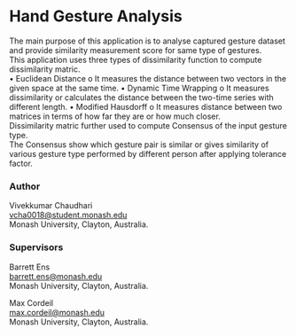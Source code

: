 # Hand Gesture Analysis
The main purpose of this application is to analyse captured gesture dataset and provide similarity measurement score for same type of gestures. <br>
This application uses three types of dissimilarity function to compute dissimilarity matric. <br>
  •	Euclidean Distance
     o	It measures the distance between two vectors in the given space at the same time.
  •	Dynamic Time Wrapping
     o	It measures dissimilarity or calculates the distance between the two-time series with different length.
  •	Modified Hausdorff
     o	It measures distance between two matrices in terms of how far they are or how much closer.
<br>
Dissimilarity matric further used to compute Consensus of the input gesture type. <br>
The Consensus show which gesture pair is similar or gives similarity of various gesture type performed by different person after applying tolerance factor. <br>

### Author
Vivekkumar Chaudhari <br>
vcha0018@student.monash.edu <br>
Monash University, Clayton, Australia.

### Supervisors
Barrett Ens <br>
barrett.ens@monash.edu <br>
Monash University, Clayton, Australia. <br>

Max Cordeil <br>
max.cordeil@monash.edu <br>
Monash University, Clayton, Australia. <br>
